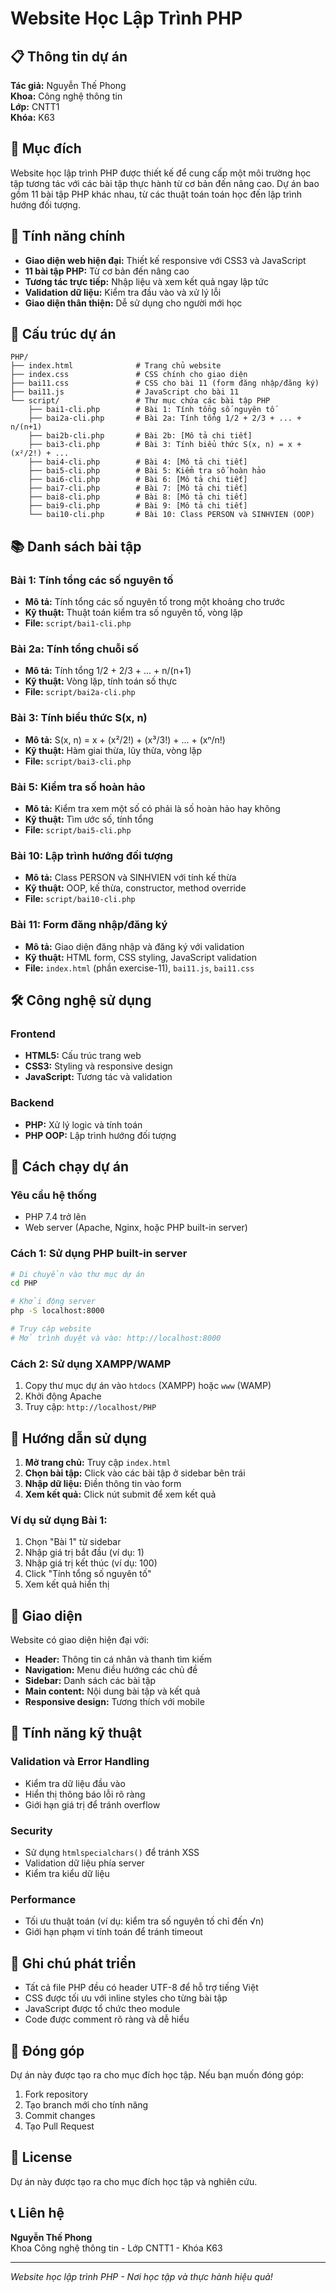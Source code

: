 # Website Học Lập Trình PHP

## 📋 Thông tin dự án

**Tác giả:** Nguyễn Thế Phong  
**Khoa:** Công nghệ thông tin  
**Lớp:** CNTT1  
**Khóa:** K63  

## 🎯 Mục đích

Website học lập trình PHP được thiết kế để cung cấp một môi trường học tập tương tác với các bài tập thực hành từ cơ bản đến nâng cao. Dự án bao gồm 11 bài tập PHP khác nhau, từ các thuật toán toán học đến lập trình hướng đối tượng.

## 🚀 Tính năng chính

- **Giao diện web hiện đại:** Thiết kế responsive với CSS3 và JavaScript
- **11 bài tập PHP:** Từ cơ bản đến nâng cao
- **Tương tác trực tiếp:** Nhập liệu và xem kết quả ngay lập tức
- **Validation dữ liệu:** Kiểm tra đầu vào và xử lý lỗi
- **Giao diện thân thiện:** Dễ sử dụng cho người mới học

## 📁 Cấu trúc dự án

```
PHP/
├── index.html              # Trang chủ website
├── index.css               # CSS chính cho giao diện
├── bai11.css               # CSS cho bài 11 (form đăng nhập/đăng ký)
├── bai11.js                # JavaScript cho bài 11
└── script/                 # Thư mục chứa các bài tập PHP
    ├── bai1-cli.php        # Bài 1: Tính tổng số nguyên tố
    ├── bai2a-cli.php       # Bài 2a: Tính tổng 1/2 + 2/3 + ... + n/(n+1)
    ├── bai2b-cli.php       # Bài 2b: [Mô tả chi tiết]
    ├── bai3-cli.php        # Bài 3: Tính biểu thức S(x, n) = x + (x²/2!) + ...
    ├── bai4-cli.php        # Bài 4: [Mô tả chi tiết]
    ├── bai5-cli.php        # Bài 5: Kiểm tra số hoàn hảo
    ├── bai6-cli.php        # Bài 6: [Mô tả chi tiết]
    ├── bai7-cli.php        # Bài 7: [Mô tả chi tiết]
    ├── bai8-cli.php        # Bài 8: [Mô tả chi tiết]
    ├── bai9-cli.php        # Bài 9: [Mô tả chi tiết]
    └── bai10-cli.php       # Bài 10: Class PERSON và SINHVIEN (OOP)
```

## 📚 Danh sách bài tập

### Bài 1: Tính tổng các số nguyên tố
- **Mô tả:** Tính tổng các số nguyên tố trong một khoảng cho trước
- **Kỹ thuật:** Thuật toán kiểm tra số nguyên tố, vòng lặp
- **File:** `script/bai1-cli.php`

### Bài 2a: Tính tổng chuỗi số
- **Mô tả:** Tính tổng 1/2 + 2/3 + ... + n/(n+1)
- **Kỹ thuật:** Vòng lặp, tính toán số thực
- **File:** `script/bai2a-cli.php`

### Bài 3: Tính biểu thức S(x, n)
- **Mô tả:** S(x, n) = x + (x²/2!) + (x³/3!) + ... + (xⁿ/n!)
- **Kỹ thuật:** Hàm giai thừa, lũy thừa, vòng lặp
- **File:** `script/bai3-cli.php`

### Bài 5: Kiểm tra số hoàn hảo
- **Mô tả:** Kiểm tra xem một số có phải là số hoàn hảo hay không
- **Kỹ thuật:** Tìm ước số, tính tổng
- **File:** `script/bai5-cli.php`

### Bài 10: Lập trình hướng đối tượng
- **Mô tả:** Class PERSON và SINHVIEN với tính kế thừa
- **Kỹ thuật:** OOP, kế thừa, constructor, method override
- **File:** `script/bai10-cli.php`

### Bài 11: Form đăng nhập/đăng ký
- **Mô tả:** Giao diện đăng nhập và đăng ký với validation
- **Kỹ thuật:** HTML form, CSS styling, JavaScript validation
- **File:** `index.html` (phần exercise-11), `bai11.js`, `bai11.css`

## 🛠️ Công nghệ sử dụng

### Frontend
- **HTML5:** Cấu trúc trang web
- **CSS3:** Styling và responsive design
- **JavaScript:** Tương tác và validation

### Backend
- **PHP:** Xử lý logic và tính toán
- **PHP OOP:** Lập trình hướng đối tượng

## 🚀 Cách chạy dự án

### Yêu cầu hệ thống
- PHP 7.4 trở lên
- Web server (Apache, Nginx, hoặc PHP built-in server)

### Cách 1: Sử dụng PHP built-in server
```bash
# Di chuyển vào thư mục dự án
cd PHP

# Khởi động server
php -S localhost:8000

# Truy cập website
# Mở trình duyệt và vào: http://localhost:8000
```

### Cách 2: Sử dụng XAMPP/WAMP
1. Copy thư mục dự án vào `htdocs` (XAMPP) hoặc `www` (WAMP)
2. Khởi động Apache
3. Truy cập: `http://localhost/PHP`

## 📖 Hướng dẫn sử dụng

1. **Mở trang chủ:** Truy cập `index.html`
2. **Chọn bài tập:** Click vào các bài tập ở sidebar bên trái
3. **Nhập dữ liệu:** Điền thông tin vào form
4. **Xem kết quả:** Click nút submit để xem kết quả

### Ví dụ sử dụng Bài 1:
1. Chọn "Bài 1" từ sidebar
2. Nhập giá trị bắt đầu (ví dụ: 1)
3. Nhập giá trị kết thúc (ví dụ: 100)
4. Click "Tính tổng số nguyên tố"
5. Xem kết quả hiển thị

## 🎨 Giao diện

Website có giao diện hiện đại với:
- **Header:** Thông tin cá nhân và thanh tìm kiếm
- **Navigation:** Menu điều hướng các chủ đề
- **Sidebar:** Danh sách các bài tập
- **Main content:** Nội dung bài tập và kết quả
- **Responsive design:** Tương thích với mobile

## 🔧 Tính năng kỹ thuật

### Validation và Error Handling
- Kiểm tra dữ liệu đầu vào
- Hiển thị thông báo lỗi rõ ràng
- Giới hạn giá trị để tránh overflow

### Security
- Sử dụng `htmlspecialchars()` để tránh XSS
- Validation dữ liệu phía server
- Kiểm tra kiểu dữ liệu

### Performance
- Tối ưu thuật toán (ví dụ: kiểm tra số nguyên tố chỉ đến √n)
- Giới hạn phạm vi tính toán để tránh timeout

## 📝 Ghi chú phát triển

- Tất cả file PHP đều có header UTF-8 để hỗ trợ tiếng Việt
- CSS được tối ưu với inline styles cho từng bài tập
- JavaScript được tổ chức theo module
- Code được comment rõ ràng và dễ hiểu

## 🤝 Đóng góp

Dự án này được tạo ra cho mục đích học tập. Nếu bạn muốn đóng góp:
1. Fork repository
2. Tạo branch mới cho tính năng
3. Commit changes
4. Tạo Pull Request

## 📄 License

Dự án này được tạo ra cho mục đích học tập và nghiên cứu.

## 📞 Liên hệ

**Nguyễn Thế Phong**  
Khoa Công nghệ thông tin - Lớp CNTT1 - Khóa K63

---

*Website học lập trình PHP - Nơi học tập và thực hành hiệu quả!*
